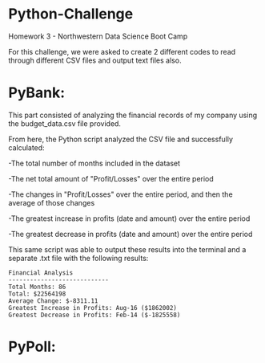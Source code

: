 # Python-Challenge
Homework 3 - Northwestern Data Science Boot Camp

For this challenge, we were asked to create 2 different codes to read through different CSV files and output text files also.

# PyBank:
This part consisted of analyzing the financial records of my company using the budget_data.csv file provided.

From here, the Python script analyzed the CSV file and successfully calculated:

-The total number of months included in the dataset

-The net total amount of "Profit/Losses" over the entire period

-The changes in "Profit/Losses" over the entire period, and then the average of those changes

-The greatest increase in profits (date and amount) over the entire period

-The greatest decrease in profits (date and amount) over the entire period

This same script was able to output these results into the terminal and a separate .txt file with the following results:

  ```text
  Financial Analysis
  ----------------------------
  Total Months: 86
  Total: $22564198
  Average Change: $-8311.11
  Greatest Increase in Profits: Aug-16 ($1862002)
  Greatest Decrease in Profits: Feb-14 ($-1825558)
  ```
  
  # PyPoll:
  
